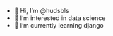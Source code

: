 - 👋 Hi, I’m @hudsbls
- 👀 I’m interested in data science
- 🌱 I’m currently learning django


<!---
hudsbls/hudsbls is a ✨ special ✨ repository because its `README.md` (this file) appears on your GitHub profile.
You can click the Preview link to take a look at your changes.
--->
